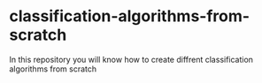 # classification-algorithms-from-scratch
In this repository you will know how to create diffrent classification algorithms from scratch 
